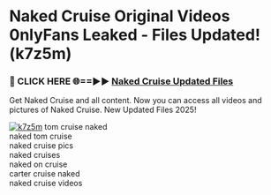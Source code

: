 # Naked Cruise Original Videos 0nlyFans Leaked - Files Updated! (k7z5m)

<h3>🔴 CLICK HERE 🌐==►► <a href="https://tinyurl.com/yckcrads" rel="nofollow">Naked Cruise Updated Files</a></h3>

Get Naked Cruise and all content. Now you can access all videos and pictures of Naked Cruise. New Updated Files 2025!

[![k7z5m](https://i.imgur.com/hpKpOFt.gif)](https://tinyurl.com/yckcrads)
tom cruise naked<br>
naked tom cruise<br>
naked cruise pics<br>
naked cruises<br>
naked on cruise<br>
carter cruise naked<br>
naked cruise videos